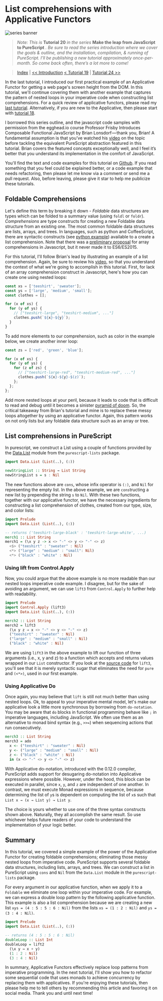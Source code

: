 # List comprehensions with Applicative Functors

![series banner](../resources/glitched-abstract.jpg)

> *Note: This is* **Tutorial 20** *in the series* **Make the leap from JavaScript to PureScript** *. Be sure*
> *to read the series introduction where we cover the goals & outline, and the installation,*
> *compilation, & running of PureScript. I’ll be publishing a new tutorial approximately*
> *once-per-month. So come back often, there’s a lot more to come!*

> [Index](https://github.com/adkeelley/javascript-to-purescript/tree/master/index.md) | [<< Introduction](https://github.com/adkelley/javascript-to-purescript) [< Tutorial 19](https://github.com/adkelley/javascript-to-purescript/tree/master/tut19) | [Tutorial 24 >>](https://github.com/adkelley/javascript-to-purescript/tree/master/tut24)

In the last tutorial, I introduced our first practical example of an Applicative Functor for getting a web page's screen height from the DOM.  In this tutorial, we'll continue covering them with another example that captures the pattern of nested loops in your imperative code when constructing list comprehensions. For a quick review of applicative functors, please read my [last tutorial](https://github.com/adkelley/javascript-to-purescript/tree/master/tut19).  Alternatively, if you are new to the Applicative, then please start with [tutorial 18](https://github.com/adkelley/javascript-to-purescript/tree/master/tut18).

I borrowed this series outline, and the javascript code samples with permission from the egghead.io course Professor Frisby Introduces Composable Functional JavaScript by Brian Lonsdorf — thank you, Brian! A fundamental assumption is that you’ve watched his [video](https://egghead.io/lessons/javascript-list-comprehensions-with-applicative-functors) on the topic before tackling the equivalent PureScript abstraction featured in this tutorial. Brian covers the featured concepts exceptionally well, and I feel it’s better that you understand its implementation in the comfort of JavaScript.

You'll find the text and code examples for this tutorial on [Github](https://github.com/adkelley/javascript-to-purescript/tree/master/tut20).  If you read something that you feel could be explained better, or a code example that needs refactoring, then please let me know via a comment or send me a pull request.  Also, before leaving, please give it star to help me publicize these tutorials.


## Foldable Comprehensions
Let's define this term by breaking it down - *Foldable* data structures are types which can be folded to a summary value (using `foldl` or `foldr`).  *Comprehensions* are type constructs for creating a new Foldable data structure from an existing one.  The most common foldable data structures are lists, arrays, and trees. In languages, such as python and CoffeeScript, there are syntactic constructs (see [python example](https://www.pythonforbeginners.com/basics/list-comprehensions-in-python)) available to a create a list comprehension.  Note that there was a [preliminary proposal](https://developer.mozilla.org/en-US/docs/Web/JavaScript/Reference/Operators/Array_comprehensions) for array comprehensions in Javascript, but it never made it to ES6/ES2015.

For this tutorial, I'll follow Brian's lead by illustrating an example of a list comprehension. Again, be sure to review his [video](https://egghead.io/lessons/javascript-list-comprehensions-with-applicative-functors), so that you understand the context of what we're going to accomplish in this tutorial.  First, for lack of an array comprehension construct in Javascript, here's how you can create one using nested loops:

```javascript
const xs = ['teeshirt', 'sweater'];
const ys = ['large', 'medium', 'small'];
const clothes = [];

for (x of xs) {
  for (y of ys) {
    // ["teeshirt-large", "teeshirt-medium", ..."]
    clothes.push(`${x}-${y}`); 
  }
}
```
To add more elements to our comprehension, such as color in the example below, we create another inner loop:
```javascript
const zs = ['red', 'green', 'blue'];

for (x of xs) {
  for (y of ys) {
    for (z of zs) {
      // ["teeshirt-large-red", "teeshirt-medium-red", ..."]
      clothes.push(`${x}-${y}-$(z)`);
    };
  };
};
```

Add more nested loops at your peril, because it leads to code that is difficult to read and debug until it becomes a sinister [pyramid of doom](https://en.wikipedia.org/wiki/Pyramid_of_doom_(programming)).  So, the critical takeaway from Brian's tutorial and mine is to replace these messy loops altogether by using an applicative functor. Again, this pattern works on not only lists but any foldable data structure such as an array or tree.

## List comprehensions in PureScript
In purescript, we construct a List using a couple of functions provided by the [Data.List](https://pursuit.purescript.org/packages/purescript-lists/5.3.0/docs/Data.List) module from the `purescript-lists` package.

```haskell
import Data.List (List(..), (:))

newStringList :: String → List String
newStringList s = s : Nil
```

The new functions above are `cons`, whose infix operator is `(:)`, and `Nil` for representing the empty list.  In the above example, we are `cons`tructing a new list by prepending the string `s` to `Nil`. With these two functions, together with our applicative functor, we have the necessary ingredients for constructing a list comprehension of clothes, created from our type, size, and color lists:

```haskell
import Prelude
import Data.List (List(..), (:))

-- returns ('teeshirt-large-black' : 'teeshirt-large-white', ...)
merch1 :: List String
merch1 = (\x y z -> x <> "-" <> y <> "-" <> z)
  <$> ("teeshirt" : "sweater" : Nil)
  <*> ("large" : "medium" : "small": Nil)
  <*> ("black" : "white" : Nil)
```

### Using lift from Control.Apply

Now, you could argue that the above example is no more readable than our nested loops imperative code example.  I disagree, but for the sake of avoiding an argument, we can use `lift3` from `Control.Apply` to further help with readability.

```haskell
import Prelude
import Control.Apply (lift3)
import Data.List (List(..), (:))

merch2 :: List String
merch2 = lift3
  (\x y z → x <> "-" <> y <> "-" <> z)
  ("teeshirt" : "sweater" : Nil)
  ("large" : "medium" : "small" : Nil)
  ("black" : "white" : Nil)
```

We are using `lift3` in the above example to lift our function of three arguments (i.e., x, y and z) to a function which accepts and returns values wrapped in our `List` constructor.  If you look at the [source code](https://github.com/purescript/purescript-prelude/blob/v4.1.0/src/Control/Apply.purs#L67-L67) for `lift3`, you'll see that it is merely syntactic sugar that eliminates the need for `pure` and `(<*>)`, used in our first example. 

### Using Applicative Do

Once again, you may believe that `lift` is still not much better than using nested loops.  Ok, to appeal to your imperative mental model, let's make our applicative look a little more synchronous by borrowing from `do-notation`.  You may be aware that `do` blocks in functional programming behave like `;` in imperative languages, including JavaScript. We often use them as an alternative to monad bind syntax (e.g., `>>=`) when sequencing actions that run consecutively.

```haskell
merch3 :: List String
merch3 = ado
  x <- ("teeshirt" : "sweater" : Nil)
  y <- ("large" : "medium" : "small" : Nil)
  z <- ("black" : "white" : Nil)
  in (x <> "-" <> y <> "-" <> z)
```

With Applicative do-notation, introduced with the 0.12.0 compiler, PureScript adds support for desugaring do-notation into Applicative expressions where possible. However, under the hood, this block can be executed in parallel, since `x`, `y`, and `z` are independent of one another.  In contrast, we must execute Monad expressions in sequence, because determining the list of `y`s is dependent on computing the list of `x`s such that `List x → (x → List y) → List y`.  

The choice is yours whether to use one of the three syntax constructs shown above.  Naturally, they all accomplish the same result. So use whichever helps future readers of your code to understand the implementation of your logic better.


## Summary

In this tutorial, we covered a simple example of the power of the Applicative Functor for creating foldable comprehensions; eliminating those messy nested loops from imperative code.  PureScript supports several foldable data structures, including lists, arrays, and trees.  We can construct a list in PureScript using `cons` and `Nil` from the `Data.List` module in the `purescript-lists` package. 

For every argument in our applicative function, when we apply it to a `Foldable` we eliminate one loop within your imperative code.  For example, we can express a double loop pattern by the following applicative function.  This example is also a list comprehension because we are creating a new list `xys = (4 : 5 : 5 : 6 : Nil)` from the lists `xs = (1 : 2 : Nil)` and `ys = (3 : 4 : Nil)`.

```haskell
import Prelude
import Data.List (List(..), (:))

-- returns (4 : 5 : 5 : 6 : Nil)
doubleLoop :: List Int
doubleLoop = lift2 
  (\x y → x + y) 
  (1 : 2 : Nil) 
  (3 : 4 : Nil)
```

In summary, Applicative Functors effectively replace loop patterns from imperative programming.  In the next tutorial, I'll show you how to refactor some sequential code that uses monads to achieve concurrency by replacing them with applicatives. If you're enjoying these tutorials, then please help me to tell others by recommending this article and favoring it on social media. Thank you and until next time!
